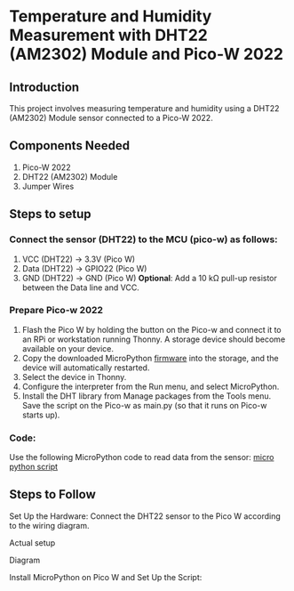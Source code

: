 # Temperature and Humidity Measurement with DHT22 (AM2302) Module and Pico-W 2022

## Introduction
This project involves measuring temperature and humidity using a DHT22 (AM2302) Module sensor connected to a Pico-W 2022.

## Components Needed
1. Pico-W 2022
2. DHT22 (AM2302) Module
3. Jumper Wires

## Steps to setup

### Connect the sensor (DHT22) to the MCU (pico-w) as follows:
1. VCC (DHT22) → 3.3V (Pico W)
2. Data (DHT22) → GPIO22 (Pico W)
3. GND (DHT22) → GND (Pico W)
**Optional**: Add a 10 kΩ pull-up resistor between the Data line and VCC.

### Prepare Pico-w 2022
1. Flash the Pico W by holding the button on the Pico-w and connect it to an RPi or workstation running Thonny. A storage device should become available on your device.
2. Copy the downloaded MicroPython [firmware](https://github.com/mrsoheilnezakat/Sensors/blob/main_branch/DHT22%20(AM2302)%20Module/RPI_PICO_W-20241025-v1.24.0.uf2) into the storage, and the device will automatically restarted.
3. Select the device in Thonny.
4. Configure the interpreter from the Run menu, and select MicroPython.
5. Install the DHT library from Manage packages from the Tools menu.
Save the script on the Pico-w as main.py (so that it runs on Pico-w starts up).

### Code:
Use the following MicroPython code to read data from the sensor: [micro python script](https://github.com/mrsoheilnezakat/Sensors/blob/main_branch/DHT22%20(AM2302)%20Module/main.py)

## Steps to Follow
Set Up the Hardware:
Connect the DHT22 sensor to the Pico W according to the wiring diagram.

Actual setup

Diagram

Install MicroPython on Pico W and Set Up the Script:


